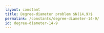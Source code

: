 ```yaml
---
layout: constant
title: Degree-diameter problem $N(14,9)$
permalink: /constants/degree-diameter-14-9/
id: degree-diameter-14-9
---
```

